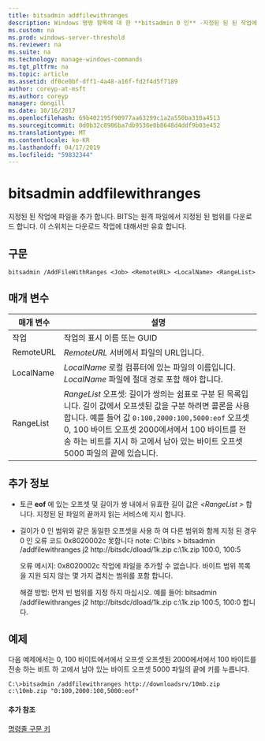```yaml
---
title: bitsadmin addfilewithranges
description: Windows 명령 항목에 대 한 **bitsadmin 0 인** -지정된 된 된 작업에 파일을 추가 합니다. BITS는 원격 파일에서 지정된 된 범위를 다운로드 합니다.
ms.custom: na
ms.prod: windows-server-threshold
ms.reviewer: na
ms.suite: na
ms.technology: manage-windows-commands
ms.tgt_pltfrm: na
ms.topic: article
ms.assetid: df0ce0bf-dff1-4a48-a16f-fd2f4d5f7189
author: coreyp-at-msft
ms.author: coreyp
manager: dongill
ms.date: 10/16/2017
ms.openlocfilehash: 69b402195f90977aa63299c1a2a550ba310a4513
ms.sourcegitcommit: 0d0b32c8986ba7db9536e0b8648d4ddf9b03e452
ms.translationtype: MT
ms.contentlocale: ko-KR
ms.lasthandoff: 04/17/2019
ms.locfileid: "59832344"
---
```

# <a name="bitsadmin-addfilewithranges"></a>bitsadmin addfilewithranges

지정된 된 작업에 파일을 추가 합니다. BITS는 원격 파일에서 지정된 된 범위를 다운로드 합니다. 이 스위치는 다운로드 작업에 대해서만 유효 합니다.

## <a name="syntax"></a>구문

```
bitsadmin /AddFileWithRanges <Job> <RemoteURL> <LocalName> <RangeList>
```

## <a name="parameters"></a>매개 변수

|매개 변수|설명|
|---------|-----------|
|작업|작업의 표시 이름 또는 GUID|
|RemoteURL|*RemoteURL* 서버에서 파일의 URL입니다.|
|LocalName|*LocalName* 로컬 컴퓨터에 있는 파일의 이름입니다. *LocalName* 파일에 절대 경로 포함 해야 합니다.|
|RangeList|*RangeList* 오프셋: 길이가 쌍의는 쉼표로 구분 된 목록입니다. 길이 값에서 오프셋된 값을 구분 하려면 콜론을 사용 합니다. 예를 들어 값 `0:100,2000:100,5000:eof` 오프셋 0, 100 바이트 오프셋 2000에서에서 100 바이트를 전송 하는 비트를 지시 하 고에서 남아 있는 바이트 오프셋 5000 파일의 끝에 있습니다.|

## <a name="more-information"></a>추가 정보

-   토큰 **eof** 에 있는 오프셋 및 길이가 쌍 내에서 유효한 길이 값은  *\<RangeList >* 합니다. 지정된 된 파일의 끝까지 읽는 서비스에 지시 합니다.
-   길이가 0 인 범위와 같은 동일한 오프셋을 사용 하 여 다른 범위와 함께 지정 된 경우 0 인 오류 코드 0x8020002c 못합니다 note: C:\bits > bitsadmin /addfilewithranges j2 http://bitsdc/dload/1k.zip c:\1k.zip 100:0, 100:5

    오류 메시지: 0x8020002c 작업에 파일을 추가할 수 없습니다. 바이트 범위 목록을 지원 되지 않는 몇 가지 겹치는 범위를 포함 합니다.

    해결 방법: 먼저 빈 범위를 지정 하지 마십시오. 예를 들어: bitsadmin /addfilewithranges j2 http://bitsdc/dload/1k.zip c:\1k.zip 100:5, 100:0 합니다.

## <a name="BKMK_examples"></a>예제

다음 예제에서는 0, 100 바이트에서에서 오프셋 오프셋된 2000에서에서 100 바이트를 전송 하는 비트 하 고에서 남아 있는 바이트 오프셋 5000 파일의 끝에 키를 누릅니다.
```
C:\>bitsadmin /addfilewithranges http://downloadsrv/10mb.zip c:\10mb.zip "0:100,2000:100,5000:eof"
```

#### <a name="additional-references"></a>추가 참조

[명령줄 구문 키](command-line-syntax-key.md)